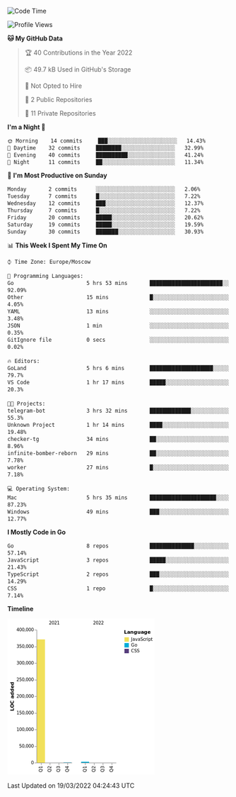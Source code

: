 <!--START_SECTION:waka-->
![Code Time](http://img.shields.io/badge/Code%20Time-216%20hrs%2010%20mins-blue)

![Profile Views](http://img.shields.io/badge/Profile%20Views-0-blue)

**🐱 My GitHub Data** 

> 🏆 40 Contributions in the Year 2022
 > 
> 📦 49.7 kB Used in GitHub's Storage 
 > 
> 🚫 Not Opted to Hire
 > 
> 📜 2 Public Repositories 
 > 
> 🔑 11 Private Repositories  
 > 
**I'm a Night 🦉** 

```text
🌞 Morning    14 commits     ███░░░░░░░░░░░░░░░░░░░░░░   14.43% 
🌆 Daytime    32 commits     ████████░░░░░░░░░░░░░░░░░   32.99% 
🌃 Evening    40 commits     ██████████░░░░░░░░░░░░░░░   41.24% 
🌙 Night      11 commits     ██░░░░░░░░░░░░░░░░░░░░░░░   11.34%

```
📅 **I'm Most Productive on Sunday** 

```text
Monday       2 commits      ░░░░░░░░░░░░░░░░░░░░░░░░░   2.06% 
Tuesday      7 commits      █░░░░░░░░░░░░░░░░░░░░░░░░   7.22% 
Wednesday    12 commits     ███░░░░░░░░░░░░░░░░░░░░░░   12.37% 
Thursday     7 commits      █░░░░░░░░░░░░░░░░░░░░░░░░   7.22% 
Friday       20 commits     █████░░░░░░░░░░░░░░░░░░░░   20.62% 
Saturday     19 commits     █████░░░░░░░░░░░░░░░░░░░░   19.59% 
Sunday       30 commits     ███████░░░░░░░░░░░░░░░░░░   30.93%

```


📊 **This Week I Spent My Time On** 

```text
⌚︎ Time Zone: Europe/Moscow

💬 Programming Languages: 
Go                       5 hrs 53 mins       ███████████████████████░░   92.09% 
Other                    15 mins             █░░░░░░░░░░░░░░░░░░░░░░░░   4.05% 
YAML                     13 mins             ░░░░░░░░░░░░░░░░░░░░░░░░░   3.48% 
JSON                     1 min               ░░░░░░░░░░░░░░░░░░░░░░░░░   0.35% 
GitIgnore file           0 secs              ░░░░░░░░░░░░░░░░░░░░░░░░░   0.02%

🔥 Editors: 
GoLand                   5 hrs 6 mins        ████████████████████░░░░░   79.7% 
VS Code                  1 hr 17 mins        █████░░░░░░░░░░░░░░░░░░░░   20.3%

🐱‍💻 Projects: 
telegram-bot             3 hrs 32 mins       █████████████░░░░░░░░░░░░   55.3% 
Unknown Project          1 hr 14 mins        ████░░░░░░░░░░░░░░░░░░░░░   19.48% 
checker-tg               34 mins             ██░░░░░░░░░░░░░░░░░░░░░░░   8.96% 
infinite-bomber-reborn   29 mins             ██░░░░░░░░░░░░░░░░░░░░░░░   7.78% 
worker                   27 mins             █░░░░░░░░░░░░░░░░░░░░░░░░   7.18%

💻 Operating System: 
Mac                      5 hrs 35 mins       █████████████████████░░░░   87.23% 
Windows                  49 mins             ███░░░░░░░░░░░░░░░░░░░░░░   12.77%

```

**I Mostly Code in Go** 

```text
Go                       8 repos             ██████████████░░░░░░░░░░░   57.14% 
JavaScript               3 repos             █████░░░░░░░░░░░░░░░░░░░░   21.43% 
TypeScript               2 repos             ███░░░░░░░░░░░░░░░░░░░░░░   14.29% 
CSS                      1 repo              █░░░░░░░░░░░░░░░░░░░░░░░░   7.14%

```


**Timeline**

![Chart not found](https://raw.githubusercontent.com/jeezft/jeezft/main/charts/bar_graph.png) 


 Last Updated on 19/03/2022 04:24:43 UTC
<!--END_SECTION:waka-->
